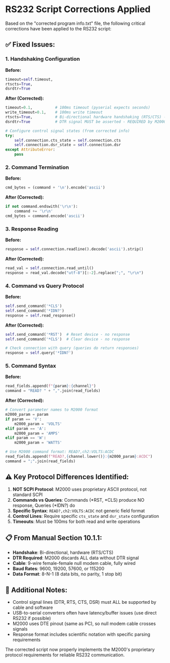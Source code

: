 # RS232 Script Corrections Applied

Based on the "corrected program info.txt" file, the following critical corrections have been applied to the RS232 script:

## ✅ Fixed Issues:

### 1. **Handshaking Configuration**
**Before:**
```python
timeout=self.timeout,
rtscts=True,
dsrdtr=True
```

**After (Corrected):**
```python
timeout=0.1,          # 100ms timeout (pyserial expects seconds)
write_timeout=0.1,    # 100ms write timeout
rtscts=True,          # Bi-directional hardware handshaking (RTS/CTS) - REQUIRED
dsrdtr=True           # DTR signal MUST be asserted - REQUIRED by M2000

# Configure control signal states (from corrected info)
try:
    self.connection.cts_state = self.connection.cts
    self.connection.dsr_state = self.connection.dsr
except AttributeError:
    pass
```

### 2. **Command Termination**
**Before:**
```python
cmd_bytes = (command + '\n').encode('ascii')
```

**After (Corrected):**
```python
if not command.endswith('\r\n'):
    command += '\r\n'
cmd_bytes = command.encode('ascii')
```

### 3. **Response Reading**
**Before:**
```python
response = self.connection.readline().decode('ascii').strip()
```

**After (Corrected):**
```python
read_val = self.connection.read_until()
response = read_val.decode("utf-8")[:-2].replace(";", "\r\n")
```

### 4. **Command vs Query Protocol**
**Before:**
```python
self.send_command('*CLS')
self.send_command('*IDN?')
response = self.read_response()
```

**After (Corrected):**
```python
self.send_command('*RST')  # Reset device - no response
self.send_command('*CLS')  # Clear device - no response

# Check connection with query (queries do return responses)
response = self.query('*IDN?')
```

### 5. **Command Syntax**
**Before:**
```python
read_fields.append(f"{param}:{channel}")
command = "READ? " + ",".join(read_fields)
```

**After (Corrected):**
```python
# Convert parameter names to M2000 format
m2000_param = param
if param == 'V':
    m2000_param = 'VOLTS'
elif param == 'A':
    m2000_param = 'AMPS'
elif param == 'W':
    m2000_param = 'WATTS'

# Use M2000 command format: READ?,ch2:VOLTS:ACDC
read_fields.append(f"READ?,{channel.lower()}:{m2000_param}:ACDC")
command = ";".join(read_fields)
```

## ⚠️ Key Protocol Differences Identified:

1. **NOT SCPI Protocol**: M2000 uses proprietary ASCII protocol, not standard SCPI
2. **Commands vs Queries**: Commands (*RST, *CLS) produce NO response, Queries (*IDN?) do
3. **Specific Syntax**: `READ?,ch2:VOLTS:ACDC` not generic field format
4. **Control Lines**: Require specific `cts_state` and `dsr_state` configuration
5. **Timeouts**: Must be 100ms for both read and write operations

## 📋 From Manual Section 10.1.1:

- **Handshake**: Bi-directional, hardware (RTS/CTS)
- **DTR Required**: M2000 discards ALL data without DTR signal
- **Cable**: 9-wire female-female null modem cable, fully wired
- **Baud Rates**: 9600, 19200, 57600, or 115200
- **Data Format**: 8-N-1 (8 data bits, no parity, 1 stop bit)

## 🔧 Additional Notes:

- Control signal lines (DTR, RTS, CTS, DSR) must ALL be supported by cable and software
- USB-to-serial converters often have latency/buffer issues (use direct RS232 if possible)
- M2000 uses DTE pinout (same as PC), so null modem cable crosses signals
- Response format includes scientific notation with specific parsing requirements

The corrected script now properly implements the M2000's proprietary protocol requirements for reliable RS232 communication.